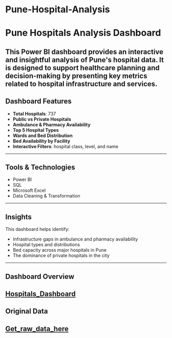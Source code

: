 # Pune-Hospital-Analysis
#  Pune Hospitals Analysis Dashboard

This Power BI dashboard provides an interactive and insightful analysis of Pune's hospital data. It is designed to support healthcare planning and decision-making by presenting key metrics related to hospital infrastructure and services.
---
##  Dashboard Features

- **Total Hospitals**: 737  
- **Public vs Private Hospitals**  
- **Ambulance & Pharmacy Availability**  
- **Top 5 Hospital Types**  
- **Wards and Bed Distribution**  
- **Bed Availability by Facility**  
- **Interactive Filters**: hospital class, level, and name  
---
##  Tools & Technologies

- Power BI  
- SQL  
- Microsoft Excel  
- Data Cleaning & Transformation
---
##  Insights

This dashboard helps identify:
- Infrastructure gaps in ambulance and pharmacy availability  
- Hospital types and distributions  
- Bed capacity across major hospitals in Pune  
- The dominance of private hospitals in the city
---

## Dashboard Overview 
[Hospitals_Dashboard](https://github.com/Khushi25-da/Pune-Hospital-Analysis/blob/main/Hospital_Dashboard.png)
---
## Original Data
[Get_raw_data_here](https://github.com/Khushi25-da/Pune-Hospital-Analysis/blob/main/Pune_hospitals_raw_data.csv)
---

